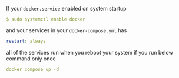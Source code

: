 If your `docker.service` enabled on system startup

```yaml
$ sudo systemctl enable docker
```

and your services in your `docker-compose.yml` has

```yaml
restart: always
```

all of the services run when you reboot your system if you run below command only once

```yaml
docker compose up -d
```